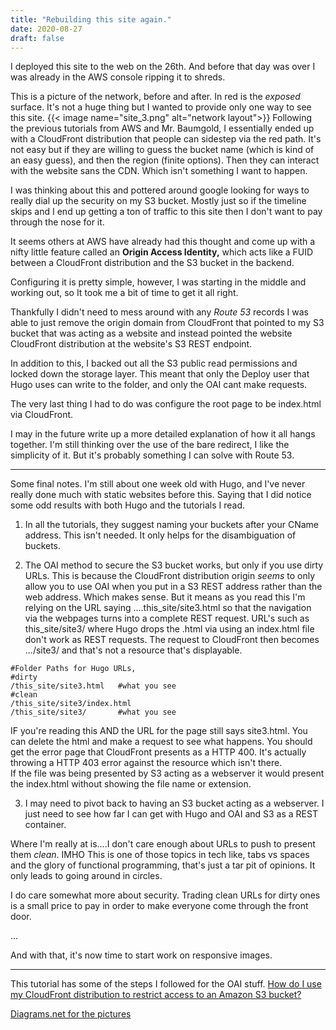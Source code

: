 ```yaml
---
title: "Rebuilding this site again."
date: 2020-08-27
draft: false
---
```


I deployed this site to the web on the 26th. And before that day was over I was already in the AWS console ripping it to shreds. 

This is a picture of the network, before and after. In red is the *exposed* surface. It's not a huge thing but I wanted to provide only one way to see this site.
{{< image name="site_3.png" alt="network layout">}}
Following the previous tutorials from AWS and Mr. Baumgold, I essentially ended up with a CloudFront distribution that people can sidestep via the red path. It's not easy but if they are willing to guess the bucket name (which is kind of an easy guess), and then the region (finite options). Then they can interact with the website sans the CDN. Which isn't something I want to happen. 

I was thinking about this and pottered around google looking for ways to really dial up the security on my S3 bucket. Mostly just so if the timeline skips and I end up getting a ton of traffic to this site then I don't want to pay through the nose for it.

It seems others at AWS have already had this thought and come up with a nifty little feature called an **Origin Access Identity,** which acts like a FUID between a CloudFront distribution and the S3 bucket in the backend. 

Configuring it is pretty simple, however, I was starting in the middle and working out, so It took me a bit of time to get it all right.

Thankfully I didn't need to mess around with any *Route 53* records I was able to just remove the origin domain from CloudFront that pointed to my S3 bucket that was acting as a website and instead pointed the website CloudFront distribution at the website's S3 REST endpoint.

In addition to this, I backed out all the S3 public read permissions and locked down the storage layer. This meant that only the Deploy user that Hugo uses can write to the folder, and only the OAI cant make requests.

The very last thing I had to do was configure the root page to be index.html via CloudFront. 

I may in the future write up a more detailed explanation of how it all hangs together. I'm still thinking over the use of the bare redirect, I like the simplicity of it. But it's probably something I can solve with Route 53.

---
Some final notes. 
I'm still about one week old with Hugo, and I've never really done much with static websites before this. Saying that I did notice some odd results with both Hugo and the tutorials I read.

1. In all the tutorials, they suggest naming your buckets after your CName address. This isn't needed. It only helps for the disambiguation of buckets. 

2. The OAI method to secure the S3 bucket works, but only if you use dirty URLs. This is because the CloudFront distribution origin *seems* to only allow you to use OAI when you put in a S3 REST address rather than the web address. Which makes sense. But it means as you read this I'm relying on the URL saying ....this_site/site3.html so that the navigation via the webpages turns into a complete REST request. URL's such as this_site/site3/ where Hugo drops the .html via using an index.html file don't work as REST requests. The request to CloudFront then becomes .../site3/ and that's not a resource that's displayable.  

```
#Folder Paths for Hugo URLs, 
#dirty
/this_site/site3.html   #what you see
#clean
/this_site/site3/index.html
/this_site/site3/       #what you see
```

IF you're reading this AND the URL for the page still says site3.html. You can delete the html and make a request to see what happens. You should get the error page that CloudFront presents as a HTTP 400. It's actually throwing a HTTP 403 error against the resource which isn't there.   
If the file was being presented by S3 acting as a webserver it would present the index.html without showing the file name or extension. 

3. I may need to pivot back to having an S3 bucket acting as a webserver. I just need to see how far I can get with Hugo and OAI and S3 as a REST container.

Where I'm really at is....I don't care enough about URLs to push to present them *clean*. IMHO This is one of those topics in tech like, tabs vs spaces and the glory of functional programming, that's just a tar pit of opinions. It only leads to going around in circles. 

I do care somewhat more about security. Trading clean URLs for dirty ones is a small price to pay in order to make everyone come through the front door.

...

And with that, it's now time to start work on responsive images.

---
This tutorial has some of the steps I followed for the OAI stuff.
[How do I use my CloudFront distribution to restrict access to an Amazon S3 bucket?](https://aws.amazon.com/premiumsupport/knowledge-center/cloudfront-access-to-amazon-s3/) 

[Diagrams.net for the pictures](www.diagrams.net)




